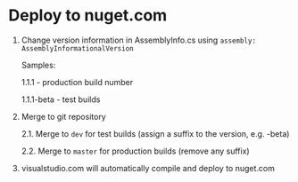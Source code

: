 ﻿# Deploy to nuget.com

1. Change version information in AssemblyInfo.cs using `assembly: AssemblyInformationalVersion`

     Samples:

     1.1.1 - production build number

     1.1.1-beta - test builds

2. Merge to git repository

    2.1. Merge to `dev` for test builds (assign a suffix to the version, e.g. -beta)

    2.2. Merge to `master` for production builds (remove any suffix)

3. visualstudio.com will automatically compile and deploy to nuget.com